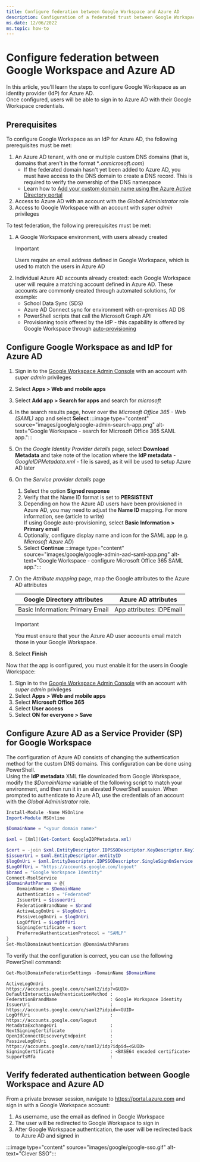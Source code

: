 ```yaml
---
title: Configure federation between Google Workspace and Azure AD
description: Configuration of a federated trust between Google Workspace and Azure AD, with Google Workspace acting as an identity provider (IdP) for Azure AD.
ms.date: 12/06/2022
ms.topic: how-to
---
```


# Configure federation between Google Workspace and Azure AD

In this article, you'll learn the steps to configure Google Workspace as an identity provider (IdP) for Azure AD.\
Once configured, users will be able to sign in to Azure AD with their Google Workspace credentials.

## Prerequisites

To configure Google Workspace as an IdP for Azure AD, the following prerequisites must be met:

1. An Azure AD tenant, with one or multiple custom DNS domains (that is, domains that aren't in the format \**.onmicrosoft.com*)
    - If the federated domain hasn't yet been added to Azure AD, you must have access to the DNS domain to create a DNS record. This is required to verify the ownership of the DNS namespace
    - Learn how to [Add your custom domain name using the Azure Active Directory portal](/azure/active-directory/fundamentals/add-custom-domain)
1. Access to Azure AD with an account with the *Global Administrator* role
1. Access to Google Workspace with an account with *super admin* privileges

To test federation, the following prerequisites must be met:

1. A Google Workspace environment, with users already created
    > [!IMPORTANT]
    > Users require an email address defined in Google Workspace, which is used to match the users in Azure AD
1. Individual Azure AD accounts already created: each Google Workspace user will require a matching account defined in Azure AD. These accounts are commonly created through automated solutions, for example:
    - School Data Sync (SDS)
    - Azure AD Connect sync for environment with on-premises AD DS
    - PowerShell scripts that call the Microsoft Graph API
    - Provisioning tools offered by the IdP - this capability is offered by Google Workspace through [auto-provisioning](https://support.google.com/a/answer/7365072)

## Configure Google Workspace as and IdP for Azure AD

1. Sign in to the [Google Workspace Admin Console](https://admin.google.com) with an account with *super admin* privileges
1. Select **Apps > Web and mobile apps**
1. Select **Add app > Search for apps** and search for *microsoft*
1. In the search results page, hover over the *Microsoft Office 365 - Web (SAML)* app and select **Select**
   :::image type="content" source="images/google/google-admin-search-app.png" alt-text="Google Workspace - search for Microsoft Office 365 SAML app.":::
1. On the *Google Identity Provider details* page, select **Download Metadata** and take note of the location where the **IdP metadata** - *GoogleIDPMetadata.xml* - file is saved, as it will be used to setup Azure AD later
1. On the *Service provider details* page
    1. Select the option **Signed response**
    1. Verify that the Name ID format is set to **PERSISTENT**
    1. Depending on how the Azure AD users have been provisioned in Azure AD, you may need to adjust the **Name ID** mapping. For more information, see (article to write)\
       If using Google auto-provisioning, select **Basic Information > Primary email**
    1. Optionally, configure display name and icon for the SAML app (e.g. *Microsoft Azure AD*) 
    1. Select **Continue**
    :::image type="content" source="images/google/google-admin-aad-saml-app.png" alt-text="Google Workspace - configure Microsoft Office 365 SAML app.":::
1. On the *Attribute mapping* page, map the Google attributes to the Azure AD attributes
    
    |Google Directory attributes|Azure AD attributes|
    |-|-|
    |Basic Information: Primary Email|App attributes: IDPEmail|
    
    > [!IMPORTANT]
    > You must ensure that your the Azure AD user accounts email match those in your Google Workspace.

1. Select **Finish**

Now that the app is configured, you must enable it for the users in Google Workspace:

1. Sign in to the [Google Workspace Admin Console](https://admin.google.com) with an account with *super admin* privileges
1. Select **Apps > Web and mobile apps**
1. Select **Microsoft Office 365**
1. Select **User access**
1. Select **ON for everyone > Save**

## Configure Azure AD as a Service Provider (SP) for Google Workspace

The configuration of Azure AD consists of changing the authentication method for the custom DNS domains. This configuration can be done using PowerShell.\
Using the **IdP metadata** XML file downloaded from Google Workspace, modify the *$DomainName* variable of the following script to match your environment, and then run it in an elevated PowerShell session. When prompted to authenticate to Azure AD, use the credentials of an account with the *Global Administrator* role.

```powershell
Install-Module -Name MSOnline
Import-Module MSOnline

$DomainName = "<your domain name>"

$xml = [Xml](Get-Content GoogleIDPMetadata.xml)

$cert = -join $xml.EntityDescriptor.IDPSSODescriptor.KeyDescriptor.KeyInfo.X509Data.X509Certificate.Split()
$issuerUri = $xml.EntityDescriptor.entityID
$logOnUri = $xml.EntityDescriptor.IDPSSODescriptor.SingleSignOnService | ? { $_.Binding.Contains('Redirect') } | % { $_.Location }
$LogOffUri = "https://accounts.google.com/logout"
$brand = "Google Workspace Identity"
Connect-MsolService
$DomainAuthParams = @{
    DomainName = $DomainName
    Authentication = "Federated"
    IssuerUri = $issuerUri
    FederationBrandName = $brand
    ActiveLogOnUri = $logOnUri
    PassiveLogOnUri = $logOnUri
    LogOffUri = $LogOffUri
    SigningCertificate = $cert
    PreferredAuthenticationProtocol = "SAMLP"
}
Set-MsolDomainAuthentication @DomainAuthParams
```

To verify that the configuration is correct, you can use the following PowerShell command:

```powershell
Get-MsolDomainFederationSettings -DomainName $DomainName
```

```output
ActiveLogOnUri                         : https://accounts.google.com/o/saml2/idp?<GUID>
DefaultInteractiveAuthenticationMethod : 
FederationBrandName                    : Google Workspace Identity
IssuerUri                              : https://accounts.google.com/o/saml2?idpid=<GUID>
LogOffUri                              : https://accounts.google.com/logout
MetadataExchangeUri                    : 
NextSigningCertificate                 : 
OpenIdConnectDiscoveryEndpoint         : 
PassiveLogOnUri                        : https://accounts.google.com/o/saml2/idp?idpid=<GUID>
SigningCertificate                     : <BASE64 encoded certificate>
SupportsMfa                            : 
```

## Verify federated authentication between Google Workspace and Azure AD

From a private browser session, navigate to https://portal.azure.com and sign in with a Google Workspace account:

1. As username, use the email as defined in Google Workspace
1. The user will be redirected to Google Workspace to sign in
1. After Google Workspace authentication, the user will be redirected back to Azure AD and signed in

:::image type="content" source="images/google/google-sso.gif" alt-text="Clever SSO":::